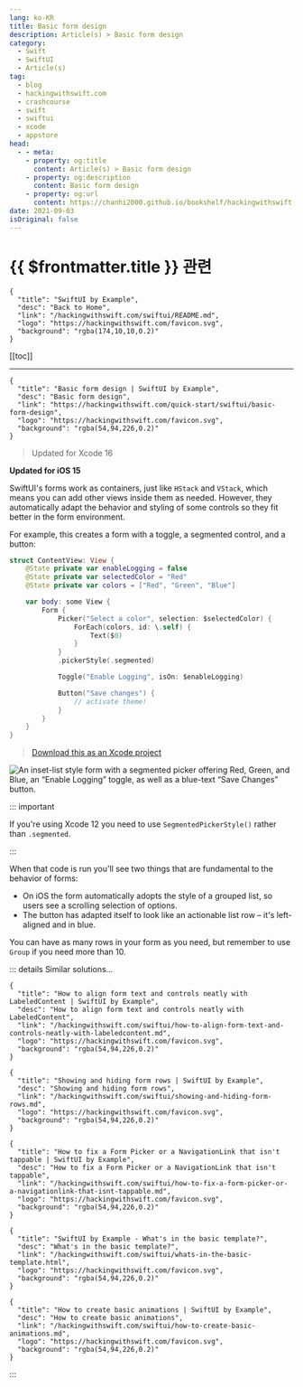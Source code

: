 ```yaml
---
lang: ko-KR
title: Basic form design
description: Article(s) > Basic form design
category:
  - Swift
  - SwiftUI
  - Article(s)
tag: 
  - blog
  - hackingwithswift.com
  - crashcourse
  - swift
  - swiftui
  - xcode
  - appstore
head:
  - - meta:
    - property: og:title
      content: Article(s) > Basic form design
    - property: og:description
      content: Basic form design
    - property: og:url
      content: https://chanhi2000.github.io/bookshelf/hackingwithswift.com/swiftui/basic-form-design.html
date: 2021-09-03
isOriginal: false
---
```


# {{ $frontmatter.title }} 관련

```component VPCard
{
  "title": "SwiftUI by Example",
  "desc": "Back to Home",
  "link": "/hackingwithswift.com/swiftui/README.md",
  "logo": "https://hackingwithswift.com/favicon.svg",
  "background": "rgba(174,10,10,0.2)"
}
```

[[toc]]

---

```component VPCard
{
  "title": "Basic form design | SwiftUI by Example",
  "desc": "Basic form design",
  "link": "https://hackingwithswift.com/quick-start/swiftui/basic-form-design",
  "logo": "https://hackingwithswift.com/favicon.svg",
  "background": "rgba(54,94,226,0.2)"
}
```

> Updated for Xcode 16

**Updated for iOS 15**

SwiftUI's forms work as containers, just like `HStack` and `VStack`, which means you can add other views inside them as needed. However, they automatically adapt the behavior and styling of some controls so they fit better in the form environment.

For example, this creates a form with a toggle, a segmented control, and a button:

```swift
struct ContentView: View {
    @State private var enableLogging = false
    @State private var selectedColor = "Red"
    @State private var colors = ["Red", "Green", "Blue"]

    var body: some View {
        Form {
            Picker("Select a color", selection: $selectedColor) {
                ForEach(colors, id: \.self) {
                    Text($0)
                }
            }
            .pickerStyle(.segmented)

            Toggle("Enable Logging", isOn: $enableLogging)

            Button("Save changes") {
                // activate theme!
            }
        }
    }
}
```

> [<FontIcon icon="fas fa-file-zipper"/>Download this as an Xcode project](https://hackingwithswift.com/files/projects/swiftui/basic-form-design-1.zip)

![An inset-list style form with a segmented picker offering Red, Green, and Blue, an “Enable Logging” toggle, as well as a blue-text “Save Changes” button.](https://hackingwithswift.com/img/books/quick-start/swiftui/basic-form-design-1~dark@2x.png)

::: important

If you're using Xcode 12 you need to use `SegmentedPickerStyle()` rather than `.segmented`.

:::

When that code is run you'll see two things that are fundamental to the behavior of forms:

- On iOS the form automatically adopts the style of a grouped list, so users see a scrolling selection of options.
- The button has adapted itself to look like an actionable list row – it's left-aligned and in blue.

You can have as many rows in your form as you need, but remember to use `Group` if you need more than 10.

::: details Similar solutions…

```component VPCard
{
  "title": "How to align form text and controls neatly with LabeledContent | SwiftUI by Example",
  "desc": "How to align form text and controls neatly with LabeledContent",
  "link": "/hackingwithswift.com/swiftui/how-to-align-form-text-and-controls-neatly-with-labeledcontent.md",
  "logo": "https://hackingwithswift.com/favicon.svg",
  "background": "rgba(54,94,226,0.2)"
}
```

```component VPCard
{
  "title": "Showing and hiding form rows | SwiftUI by Example",
  "desc": "Showing and hiding form rows",
  "link": "/hackingwithswift.com/swiftui/showing-and-hiding-form-rows.md",
  "logo": "https://hackingwithswift.com/favicon.svg",
  "background": "rgba(54,94,226,0.2)"
}
```

```component VPCard  
{
  "title": "How to fix a Form Picker or a NavigationLink that isn't tappable | SwiftUI by Example",
  "desc": "How to fix a Form Picker or a NavigationLink that isn't tappable",
  "link": "/hackingwithswift.com/swiftui/how-to-fix-a-form-picker-or-a-navigationlink-that-isnt-tappable.md",
  "logo": "https://hackingwithswift.com/favicon.svg",
  "background": "rgba(54,94,226,0.2)"
}
```

```component VPCard
{
  "title": "SwiftUI by Example - What's in the basic template?",
  "desc": "What's in the basic template?",
  "link": "/hackingwithswift.com/swiftui/whats-in-the-basic-template.html",
  "logo": "https://hackingwithswift.com/favicon.svg",
  "background": "rgba(54,94,226,0.2)"
}
```

```component VPCard
{
  "title": "How to create basic animations | SwiftUI by Example",
  "desc": "How to create basic animations",
  "link": "/hackingwithswift.com/swiftui/how-to-create-basic-animations.md",
  "logo": "https://hackingwithswift.com/favicon.svg",
  "background": "rgba(54,94,226,0.2)"
}
```

:::

